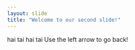 ```yaml
---
layout: slide
title: "Welcome to our second slide!"
---
```

hai tai hai tai
Use the left arrow to go back!
